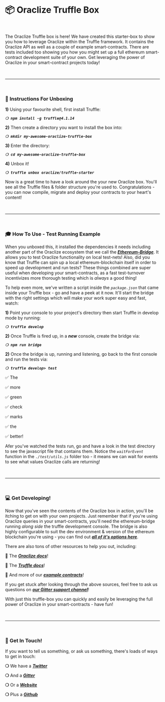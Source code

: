 # :package: Oraclize Truffle Box

&nbsp;

The Oraclize Truffle box is here! We have created this starter-box to show you how to leverage Oraclize within the Truffle framework. It contains the Oraclize API as well as a couple of example smart-contracts. There are tests included too showing you how you might set up a full ethereum smart-contract development suite of your own. Get leveraging the power of Oraclize in your smart-contract projects today!

&nbsp;

***

&nbsp;

### :page_with_curl: __Instructions For Unboxing__

**1)** Using your favourite shell, first install Truffle:

_**`❍ npm install -g truffle@4.1.14`**_

**2)** Then create a directory you want to install the box into:

_**`❍ mkdir my-awesome-oraclize-truffle-box`**_

**3)** Enter the directory: 

_**`❍ cd my-awesome-oraclize-truffle-box`**_

**4)** Unbox it!

_**`❍ truffle unbox oraclize/truffle-starter`**_

Now is a great time to have a look around the your new Oraclize box. You'll see all the Truffle files & folder structure you're used to. Congratulations - you can now compile, migrate and deploy your contracts to your heart's content!

&nbsp;

***

&nbsp;

### :mortar_board: __How To Use - Test Running Example__

When you unboxed this, it installed the dependencies it needs including another part of the Oraclize ecosystem that we call the __*[Ethereum-Bridge](https://github.com/oraclize/ethereum-bridge)*__. It allows you to test Oraclize functionality on local test-nets! Also, did you know that Truffle can spin up a local ethereum-blockchain itself in order to speed up development and run tests? These things combined are super useful when developing your smart-contracts, as a fast test-turnover incentivizes more thorough testing which is _always_ a good thing! 

To help even more, we've written a script inside the *`package.json`* that came inside your Truffle box - go and have a peek at it now. It'll start the bridge with the right settings which will make your work super easy and fast, watch:

**1)** Point your console to your project's directory then start Truffle in develop mode by running:

_**`❍ truffle develop`**_

**2)** Once Truffle is fired up, in a __*new*__ console, create the bridge via:

_**`❍ npm run bridge`**_

**2)** Once the bridge is up, running and listening, go back to the first console and run the tests via: 

_**`❍ truffle develop> test`**_

<!-- ### :fire: :boom: :fire: -->

:white_check_mark: The 

:white_check_mark: more

:white_check_mark: green

:white_check_mark: check

:white_check_mark: marks

:white_check_mark: the

:white_check_mark: better!

Afer you've watched the tests run, go and have a look in the test directory to see the javascript file that contains them. Notice the *`waitForEvent`* function in the *`./test/utils.js`* folder too - it means we can wait for events to see what values Oraclize calls are returning! 

&nbsp;

***

&nbsp;

### :computer: __Get Developing!__ 

Now that you've seen the contents of the Oraclize box in action, you'll be itching to get on with your own projects. Just remember that if you're using Oraclize queries in your smart-contracts, you'll need the ethereum-bridge running _along side_ the truffle development console. The bridge is also highly configurable to suit the dev environment & version of the ethereum blockchain you're using - you can find out __*[all of it's options here](https://github.com/oraclize/ethereum-bridge)*__.

There are also tons of other resources to help you out, including:

:punch: The __*[Oraclize docs](https://docs.oraclize.it/)*__!

:punch: The __*[Truffle docs](https://truffleframework.com/docs)*__!

:punch: And more of our __*[example contracts](https://github.com/oraclize/ethereum-examples)*__!

If you get stuck after looking through the above sources, feel free to ask us questions on __*[our Gitter support channel](https://gitter.im/oraclize/ethereum-api)*__!

With just this truffle-box you can quickly and easily be leveraging the full power of Oraclize in your smart-contracts - have fun! 

&nbsp;

***

&nbsp;

### :mega: __Get In Touch!__

If you want to tell us something, or ask us something, there's loads of ways to get in touch:

__❍__ We have a __*[Twitter](https://twitter.com/oraclizeit)*__

__❍__ And a __*[Gitter](https://gitter.im/oraclize/ethereum-api)*__

__❍__ Or a __*[Website](https://oraclize.it)*__

__❍__ Plus a __*[Github](https://github.com/oraclize)*__
